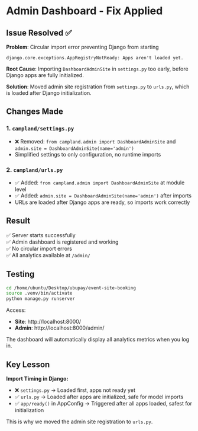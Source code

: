 # Admin Dashboard - Fix Applied

## Issue Resolved ✅

**Problem**: Circular import error preventing Django from starting
```
django.core.exceptions.AppRegistryNotReady: Apps aren't loaded yet.
```

**Root Cause**: Importing `DashboardAdminSite` in `settings.py` too early, before Django apps are fully initialized.

**Solution**: Moved admin site registration from `settings.py` to `urls.py`, which is loaded after Django initialization.

## Changes Made

### 1. `campland/settings.py`
- ❌ Removed: `from campland.admin import DashboardAdminSite` and `admin.site = DashboardAdminSite(name='admin')`
- Simplified settings to only configuration, no runtime imports

### 2. `campland/urls.py`
- ✅ Added: `from campland.admin import DashboardAdminSite` at module level
- ✅ Added: `admin.site = DashboardAdminSite(name='admin')` after imports
- URLs are loaded after Django apps are ready, so imports work correctly

## Result

✅ Server starts successfully  
✅ Admin dashboard is registered and working  
✅ No circular import errors  
✅ All analytics available at `/admin/`

## Testing

```bash
cd /home/ubuntu/Desktop/ubupay/event-site-booking
source .venv/bin/activate
python manage.py runserver
```

Access:
- **Site**: http://localhost:8000/
- **Admin**: http://localhost:8000/admin/

The dashboard will automatically display all analytics metrics when you log in.

## Key Lesson

**Import Timing in Django:**
- ❌ `settings.py` → Loaded first, apps not ready yet
- ✅ `urls.py` → Loaded after apps are initialized, safe for model imports
- ✅ `app/ready()` in AppConfig → Triggered after all apps loaded, safest for initialization

This is why we moved the admin site registration to `urls.py`.
